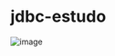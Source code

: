 # jdbc-estudo 
![image](https://user-images.githubusercontent.com/47014385/84136788-28e61a00-aa22-11ea-8a4d-7da4e03ef493.png)
